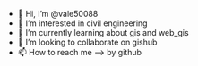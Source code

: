 - 👋 Hi, I’m @vale50088
- 👀 I’m interested in civil engineering
- 🌱 I’m currently learning about gis and web_gis
- 💞️ I’m looking to collaborate on gishub
- 📫 How to reach me --> by github

<!---
vale50088/vale50088 is a ✨ special ✨ repository because its `README.md` (this file) appears on your GitHub profile.
You can click the Preview link to take a look at your changes.
--->
